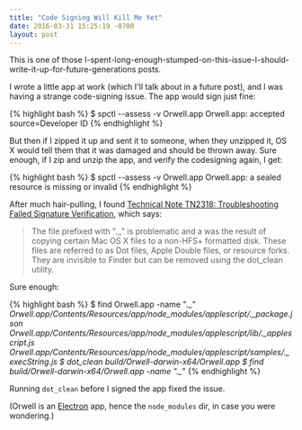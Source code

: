 ```yaml
--- 
title: "Code Signing Will Kill Me Yet"
date: 2016-03-31 15:25:19 -0700
layout: post
---
```

This is one of those I-spent-long-enough-stumped-on-this-issue-I-should-write-it-up-for-future-generations posts.

I wrote a little app at work (which I'll talk about in a future post), and I was having a strange code-signing issue. The app would sign just fine:

{% highlight bash %}
$ spctl --assess -v Orwell.app
Orwell.app: accepted
source=Developer ID
{% endhighlight %}

But then if I zipped it up and sent it to someone, when they unzipped it, OS X would tell them that it was damaged and should be thrown away. Sure enough, if I zip and unzip the app, and verify the codesigning again, I get:

{% highlight bash %}
$ spctl --assess -v Orwell.app
Orwell.app: a sealed resource is missing or invalid
{% endhighlight %}

After much hair-pulling, I found [Technical Note TN2318: Troubleshooting Failed Signature Verification](https://developer.apple.com/library/ios/technotes/tn2318/_index.html), which says:

> The file prefixed with ".\_" is problematic and a was the result of copying certain Mac OS X files to a non-HFS+ formatted disk. These files are referred to as Dot files, Apple Double files, or resource forks. They are invisible to Finder but can be removed using the dot\_clean utility.

Sure enough:

{% highlight bash %}
$ find Orwell.app -name ".\_*"
Orwell.app/Contents/Resources/app/node_modules/applescript/.\_package.json
Orwell.app/Contents/Resources/app/node_modules/applescript/lib/.\_applescript.js
Orwell.app/Contents/Resources/app/node_modules/applescript/samples/.\_execString.js
$ dot_clean build/Orwell-darwin-x64/Orwell.app
$ find build/Orwell-darwin-x64/Orwell.app -name ".\_*"
{% endhighlight %}

Running `dot_clean` before I signed the app fixed the issue.

(Orwell is an [Electron](http://electron.atom.io/) app, hence the `node_modules` dir, in case you were wondering.)

